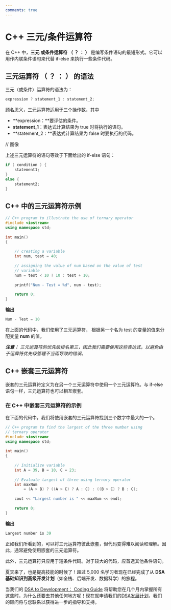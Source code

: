 ```yaml
---
comments: true
---
```


# C++ 三元/条件运算符

在 C++ 中，**三元** **或条件运算符 （ ？ ： ）** 是编写条件语句的最短形式。它可以用作内联条件语句来代替 if-else 来执行一些条件代码。

## 三元运算符 （ ？ ： ） 的语法

三元（或条件）运算符的语法为：

```C++
expression ? statement_1 : statement_2;
```

顾名思义，三元运算符适用于三个操作数，其中

- **expression：**要评估的条件。
- **statement_1**：表达式计算结果为 true 时将执行的语句。
- **statement_2：**表达式计算结果为 false 时要执行的代码。



// 图像

上述三元运算符的语句等效于下面给出的 if-else 语句：

```C++
if ( condition ) {
    statement1;
}
else {
    statement2;
}
```



## C++ 中的三元运算符示例

```C++
// C++ program to illustrate the use of ternary operator 
#include <iostream> 
using namespace std; 
  
int main() 
{ 
  
    // creating a variable 
    int num, test = 40; 
  
    // assigning the value of num based on the value of test 
    // variable 
    num = test < 10 ? 10 : test + 10; 
  
    printf("Num - Test = %d", num - test); 
  
    return 0; 
}
```

**输出**

```C++
Num - Test = 10
```

在上面的代码中，我们使用了三元运算符， 根据另一个名为 test 的变量的值来分配变量 **num** 的值。

***注意：*** *三元运算符的优先级排名第三，因此我们需要使用这些表达式，以避免由于运算符优先级管理不当而导致的错误。*



## C++ 嵌套三元运算符

嵌套的三元运算符定义为在另一个三元运算符中使用一个三元运算符。与 if-else 语句一样，三元运算符也可以相互嵌套。

### 在 C++ 中嵌套三元运算符的示例

在下面的代码中，我们将使用嵌套的三元运算符找到三个数字中最大的一个。

```C++
// C++ program to find the largest of the three number using 
// ternary operator 
#include <iostream> 
using namespace std; 
  
int main() 
{ 
  
    // Initialize variable 
    int A = 39, B = 10, C = 23; 
  
    // Evaluate largest of three using ternary operator 
    int maxNum 
        = (A > B) ? ((A > C) ? A : C) : ((B > C) ? B : C); 
  
    cout << "Largest number is " << maxNum << endl; 
  
    return 0; 
}
```

**输出**

```C++
Largest number is 39
```

正如我们所看到的，可以将三元运算符彼此嵌套，但代码变得难以阅读和理解。因此，通常避免使用嵌套的三元运算符。

此外，三元运算符只应用于短条件代码。对于较大的代码，应首选其他条件语句。



夏天来了，也是提高技能的时候了！超过 5,000 名学习者现在已经完成了从 **DSA 基础知识到高级开发计划**（如全栈、后端开发、数据科学）的旅程。

当我们的 [DSA to Development： Coding Guide](https://gfgcdn.com/tu/Q8V/) 将帮助您在几个月内掌握所有这些时，为什么还要去其他任何地方呢！现在就申请我们的[DSA发展计划](https://gfgcdn.com/tu/Q8V/)，我们的顾问将与您联系以获得进一步的指导和支持。
